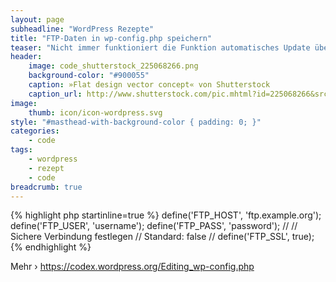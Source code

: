 ```yaml
---
layout: page
subheadline: "WordPress Rezepte"
title: "FTP-Daten in wp-config.php speichern"
teaser: "Nicht immer funktioniert die Funktion automatisches Update über das Redaktionssystem von WordPress. Die FTP-Zugangsdaten können Sie aber unkompliziert in der <em>config.php</em>-Datei speichern."
header:
    image: code_shutterstock_225068266.png
    background-color: "#900055"
    caption: »Flat design vector concept« von Shutterstock
    caption_url: http://www.shutterstock.com/pic.mhtml?id=225068266&src=id
image:
    thumb: icon/icon-wordpress.svg
style: "#masthead-with-background-color { padding: 0; }"
categories:
    - code
tags:
    - wordpress
    - rezept
    - code
breadcrumb: true
---
```

{% highlight php startinline=true %}
define('FTP_HOST', 'ftp.example.org');
define('FTP_USER', 'username');
define('FTP_PASS', 'password');
//
// Sichere Verbindung festlegen
// Standard: false
//
define('FTP_SSL', true);
{% endhighlight %}

Mehr › <https://codex.wordpress.org/Editing_wp-config.php>